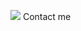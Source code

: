 [<img src="https://user-images.githubusercontent.com/68658609/132947822-d5e51313-b664-46dc-a0f4-17c16a6da2d3.gif" />][vk] Contact me
<br />


[vk]: https://github.com/MeeLeSh
